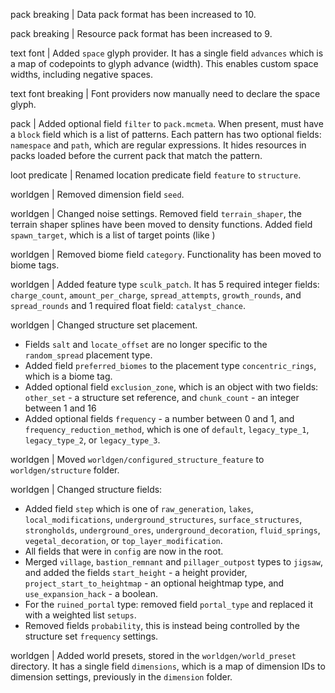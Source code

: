 pack breaking | Data pack format has been increased to 10.

pack breaking | Resource pack format has been increased to 9.

text font | Added `space` glyph provider. It has a single field `advances` which is a map of codepoints to glyph advance (width). This enables custom space widths, including negative spaces.

text font breaking | Font providers now manually need to declare the space glyph.

pack | Added optional field `filter` to `pack.mcmeta`. When present, must have a `block` field which is a list of patterns. Each pattern has two optional fields: `namespace` and `path`, which are regular expressions. It hides resources in packs loaded before the current pack that match the pattern.

loot predicate | Renamed location predicate field `feature` to `structure`.

worldgen | Removed dimension field `seed`.

worldgen | Changed noise settings. Removed field `terrain_shaper`, the terrain shaper splines have been moved to density functions. Added field `spawn_target`, which is a list of target points (like )

worldgen | Removed biome field `category`. Functionality has been moved to biome tags.

worldgen | Added feature type `sculk_patch`. It has 5 required integer fields: `charge_count`, `amount_per_charge`, `spread_attempts`, `growth_rounds`, and `spread_rounds` and 1 required float field: `catalyst_chance`.

worldgen | Changed structure set placement.
* Fields `salt` and `locate_offset` are no longer specific to the `random_spread` placement type.
* Added field `preferred_biomes` to the placement type `concentric_rings`, which is a biome tag.
* Added optional field `exclusion_zone`, which is an object with two fields: `other_set` - a structure set reference, and `chunk_count` - an integer between 1 and 16
* Added optional fields `frequency` - a number between 0 and 1, and `frequency_reduction_method`, which is one of `default`, `legacy_type_1`, `legacy_type_2`, or `legacy_type_3`.

worldgen | Moved `worldgen/configured_structure_feature` to `worldgen/structure` folder.

worldgen | Changed structure fields:
* Added field `step` which is one of `raw_generation`, `lakes`, `local_modifications`, `underground_structures`, `surface_structures`, `strongholds`, `underground_ores`, `underground_decoration`, `fluid_springs`, `vegetal_decoration`, or `top_layer_modification`.
* All fields that were in `config` are now in the root.
* Merged `village`, `bastion_remnant` and `pillager_outpost` types to `jigsaw`, and added the fields `start_height` - a height provider, `project_start_to_heightmap` - an optional heightmap type, and `use_expansion_hack` - a boolean.
* For the `ruined_portal` type: removed field `portal_type` and replaced it with a weighted list `setups`.
* Removed fields `probability`, this is instead being controlled by the structure set `frequency` settings.

worldgen | Added world presets, stored in the `worldgen/world_preset` directory. It has a single field `dimensions`, which is a map of dimension IDs to dimension settings, previously in the `dimension` folder.
